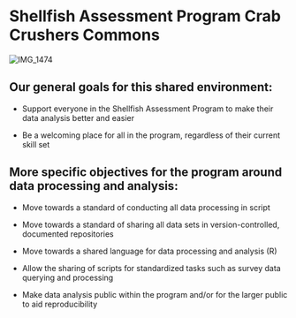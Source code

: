 # **Shellfish Assessment Program Crab Crushers Commons**
![IMG_1474](https://github.com/AFSC-Shellfish-Assessment-Program/.github/assets/59858752/ae34bb9f-8513-42fe-8317-928695b15c2b)

## Our general goals for this shared environment:

- Support everyone in the Shellfish Assessment Program to make their data analysis better and easier

- Be a welcoming place for all in the program, regardless of their current skill set

## More specific objectives for the program around data processing and analysis:

- Move towards a standard of conducting all data processing in script

- Move towards a standard of sharing all data sets in version-controlled, documented repositories

- Move towards a shared language for data processing and analysis (R)

- Allow the sharing of scripts for standardized tasks such as survey data querying and processing

- Make data analysis public within the program and/or for the larger public to aid reproducibility

